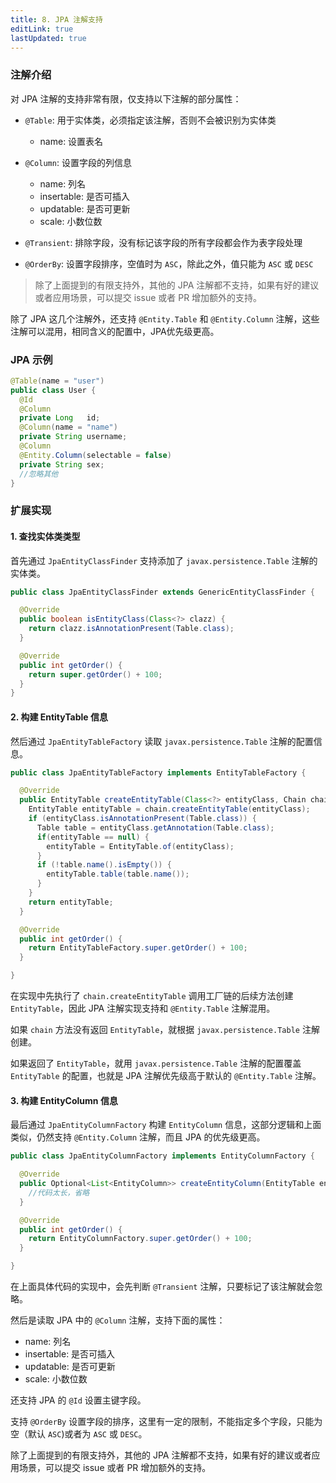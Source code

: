 ```yaml
---
title: 8. JPA 注解支持
editLink: true
lastUpdated: true
---
```


### 注解介绍

对 JPA 注解的支持非常有限，仅支持以下注解的部分属性：
- `@Table`: 用于实体类，必须指定该注解，否则不会被识别为实体类
  - name: 设置表名
    
- `@Column`: 设置字段的列信息
  - name: 列名
  - insertable: 是否可插入
  - updatable: 是否可更新
  - scale: 小数位数

- `@Transient`: 排除字段，没有标记该字段的所有字段都会作为表字段处理

- `@OrderBy`: 设置字段排序，空值时为 `ASC`，除此之外，值只能为 `ASC` 或 `DESC`

>除了上面提到的有限支持外，其他的 JPA 注解都不支持，如果有好的建议或者应用场景，可以提交 issue 或者 PR 增加额外的支持。

除了 JPA 这几个注解外，还支持 `@Entity.Table` 和 `@Entity.Column` 注解，这些注解可以混用，相同含义的配置中，JPA优先级更高。

### JPA 示例

```java
@Table(name = "user")
public class User {
  @Id
  @Column
  private Long   id;
  @Column(name = "name")
  private String username;
  @Column
  @Entity.Column(selectable = false)
  private String sex;
  //忽略其他
}
```

### 扩展实现

#### 1. 查找实体类类型

首先通过 `JpaEntityClassFinder` 支持添加了 `javax.persistence.Table` 注解的实体类。

```java
public class JpaEntityClassFinder extends GenericEntityClassFinder {

  @Override
  public boolean isEntityClass(Class<?> clazz) {
    return clazz.isAnnotationPresent(Table.class);
  }

  @Override
  public int getOrder() {
    return super.getOrder() + 100;
  }
}
```

#### 2. 构建 EntityTable 信息

然后通过 `JpaEntityTableFactory` 读取 `javax.persistence.Table` 注解的配置信息。

```java
public class JpaEntityTableFactory implements EntityTableFactory {

  @Override
  public EntityTable createEntityTable(Class<?> entityClass, Chain chain) {
    EntityTable entityTable = chain.createEntityTable(entityClass);
    if (entityClass.isAnnotationPresent(Table.class)) {
      Table table = entityClass.getAnnotation(Table.class);
      if(entityTable == null) {
        entityTable = EntityTable.of(entityClass);
      }
      if (!table.name().isEmpty()) {
        entityTable.table(table.name());
      }
    }
    return entityTable;
  }

  @Override
  public int getOrder() {
    return EntityTableFactory.super.getOrder() + 100;
  }

}
```
在实现中先执行了 `chain.createEntityTable` 调用工厂链的后续方法创建 `EntityTable`，因此 JPA 注解实现支持和 `@Entity.Table` 注解混用。

如果 `chain` 方法没有返回 `EntityTable`，就根据 `javax.persistence.Table` 注解创建。

如果返回了 `EntityTable`，就用 `javax.persistence.Table` 注解的配置覆盖 `EntityTable` 的配置，也就是 JPA 注解优先级高于默认的 `@Entity.Table` 注解。

#### 3. 构建 EntityColumn 信息

最后通过 `JpaEntityColumnFactory` 构建 `EntityColumn` 信息，这部分逻辑和上面类似，仍然支持 `@Entity.Column` 注解，而且 JPA 的优先级更高。

```java
public class JpaEntityColumnFactory implements EntityColumnFactory {

  @Override
  public Optional<List<EntityColumn>> createEntityColumn(EntityTable entityTable, EntityField field, Chain chain) {
    //代码太长，省略
  }

  @Override
  public int getOrder() {
    return EntityColumnFactory.super.getOrder() + 100;
  }

}
```

在上面具体代码的实现中，会先判断 `@Transient` 注解，只要标记了该注解就会忽略。

然后是读取 JPA 中的 `@Column` 注解，支持下面的属性：
- name: 列名
- insertable: 是否可插入
- updatable: 是否可更新
- scale: 小数位数

还支持 JPA 的 `@Id` 设置主键字段。

支持 `@OrderBy` 设置字段的排序，这里有一定的限制，不能指定多个字段，只能为空（默认 `ASC`)或者为 `ASC` 或 `DESC`。

除了上面提到的有限支持外，其他的 JPA 注解都不支持，如果有好的建议或者应用场景，可以提交 issue 或者 PR 增加额外的支持。